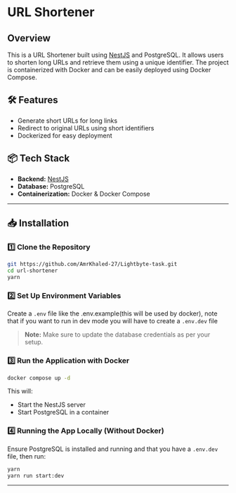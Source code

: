 # URL Shortener

## Overview

This is a URL Shortener built using [NestJS](https://nestjs.com/) and PostgreSQL. It allows users to shorten long URLs and retrieve them using a unique identifier. The project is containerized with Docker and can be easily deployed using Docker Compose.

## 🛠 Features

- Generate short URLs for long links
- Redirect to original URLs using short identifiers
- Dockerized for easy deployment

## 📦 Tech Stack

- **Backend:** [NestJS](https://nestjs.com/)
- **Database:** PostgreSQL
- **Containerization:** Docker & Docker Compose

---

## 📥 Installation

### **1️⃣ Clone the Repository**

```sh
git https://github.com/AmrKhaled-27/Lightbyte-task.git
cd url-shortener
yarn
```

### **2️⃣ Set Up Environment Variables**

Create a `.env` file like the .env.example(this will be used by docker), note that if you want to run in dev mode
you will have to create a `.env.dev` file

> **Note:** Make sure to update the database credentials as per your setup.

### **3️⃣ Run the Application with Docker**

```sh
docker compose up -d
```

This will:

- Start the NestJS server
- Start PostgreSQL in a container

### **4️⃣ Running the App Locally (Without Docker)**

Ensure PostgreSQL is installed and running and that you have a `.env.dev` file, then run:

```sh
yarn
yarn run start:dev
```

---

